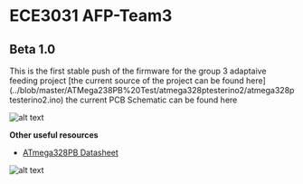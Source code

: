 # ECE3031 AFP-Team3
## Beta 1.0
This is the first stable push of the firmware for the group 3 adaptaive feeding project
[the current source of the project can be found here] (../blob/master/ATMega238PB%20Test/atmega328ptesterino2/atmega328ptesterino2.ino)
the current PCB Schematic can be found here

![alt text][uml]

[uml]:
https://github.com/mackenziesavoy/ECE3031-Team3/blob/master/umldiamotor.png

__Other useful resources__

* [ATmega328PB Datasheet](http://ww1.microchip.com/downloads/en/DeviceDoc/40001906A.pdf)

![alt text][img]

[img]: https://camo.githubusercontent.com/ebdfb269328ed8c2b26f2fc37d46a9fc68634584/68747470733a2f2f692e696d6775722e636f6d2f5a51736a4c774c2e6a7067
